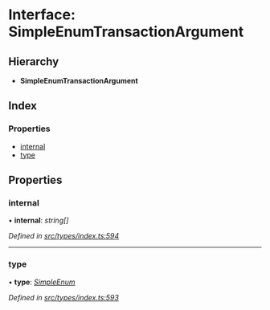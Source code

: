 # Interface: SimpleEnumTransactionArgument

## Hierarchy

* **SimpleEnumTransactionArgument**

## Index

### Properties

* [internal](simpleenumtransactionargument.md#internal)
* [type](simpleenumtransactionargument.md#type)

## Properties

###  internal

• **internal**: *string[]*

*Defined in [src/types/index.ts:594](https://github.com/PolymathNetwork/polymesh-sdk/blob/05b527a2/src/types/index.ts#L594)*

___

###  type

• **type**: *[SimpleEnum](../enums/transactionargumenttype.md#simpleenum)*

*Defined in [src/types/index.ts:593](https://github.com/PolymathNetwork/polymesh-sdk/blob/05b527a2/src/types/index.ts#L593)*
